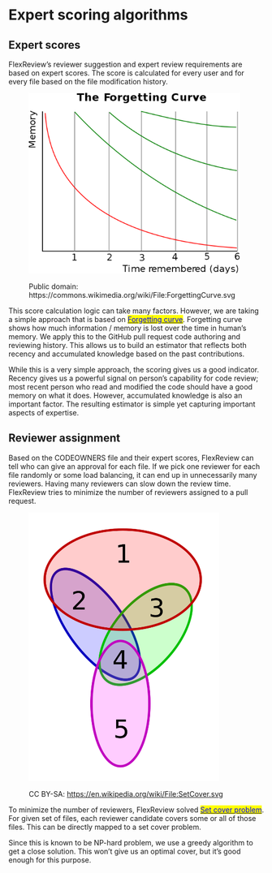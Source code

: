 # Expert scoring algorithms

## Expert scores

FlexReview’s reviewer suggestion and expert review requirements are based on expert scores. The score is calculated for every user and for every file based on the file modification history.

<figure><img src="../../.gitbook/assets/Untitled (3).png" alt="" width="416"><figcaption><p>Public domain: https://commons.wikimedia.org/wiki/File:ForgettingCurve.svg</p></figcaption></figure>

This score calculation logic can take many factors. However, we are taking a simple approach that is based on [<mark style="color:blue;">Forgetting curve</mark>](https://en.wikipedia.org/wiki/Forgetting\_curve). Forgetting curve shows how much information / memory is lost over the time in human’s memory. We apply this to the GitHub pull request code authoring and reviewing history. This allows us to build an estimator that reflects both recency and accumulated knowledge based on the past contributions.

While this is a very simple approach, the scoring gives us a good indicator. Recency gives us a powerful signal on person’s capability for code review; most recent person who read and modified the code should have a good memory on what it does. However, accumulated knowledge is also an important factor. The resulting estimator is simple yet capturing important aspects of expertise.

## Reviewer assignment

Based on the CODEOWNERS file and their expert scores, FlexReview can tell who can give an approval for each file. If we pick one reviewer for each file randomly or some load balancing, it can end up in unnecessarily many reviewers. Having many reviewers can slow down the review time. FlexReview tries to minimize the number of reviewers assigned to a pull request.

<figure><img src="../../.gitbook/assets/Untitled (4).png" alt="" width="375"><figcaption><p>CC BY-SA: <a href="https://en.wikipedia.org/wiki/File:SetCover.svg">https://en.wikipedia.org/wiki/File:SetCover.svg</a></p></figcaption></figure>

To minimize the number of reviewers, FlexReview solved [<mark style="color:blue;">Set cover problem</mark>](https://en.wikipedia.org/wiki/Set\_cover\_problem). For given set of files, each reviewer candidate covers some or all of those files. This can be directly mapped to a set cover problem.

Since this is known to be NP-hard problem, we use a greedy algorithm to get a close solution. This won’t give us an optimal cover, but it’s good enough for this purpose.
